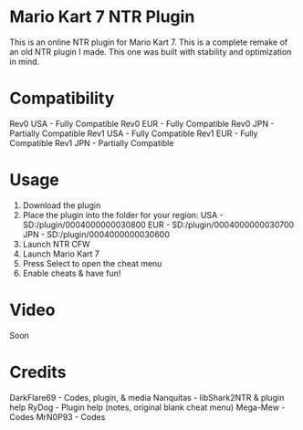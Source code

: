 # Mario Kart 7 NTR Plugin
This is an online NTR plugin for Mario Kart 7. This is a complete remake of an old NTR plugin I made. This one was built with stability and optimization in mind.

# Compatibility
Rev0 USA - Fully Compatible
Rev0 EUR - Fully Compatible
Rev0 JPN - Partially Compatible
Rev1 USA - Fully Compatible
Rev1 EUR - Fully Compatible
Rev1 JPN - Partially Compatible

# Usage

1. Download the plugin
2. Place the plugin into the folder for your region:
USA   -   SD:/plugin/0004000000030800
EUR   -   SD:/plugin/0004000000030700
JPN   -   SD:/plugin/0004000000030600
3. Launch NTR CFW
4. Launch Mario Kart 7
5. Press Select to open the cheat menu
6. Enable cheats & have fun!

# Video
Soon

# Credits

DarkFlare69 - Codes, plugin, & media
Nanquitas - libShark2NTR & plugin help
RyDog - Plugin help (notes, original blank cheat menu)
Mega-Mew - Codes
MrN0P93 - Codes
